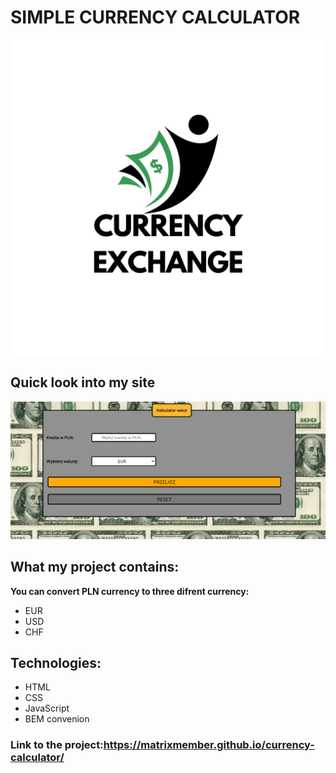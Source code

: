 # **SIMPLE CURRENCY CALCULATOR**
![currency-exchange](https://raw.githubusercontent.com/MatrixMember/currency-calculator/main/Images/share.png)
## Quick look into my site
![Project image](https://github.com/MatrixMember/currency-calculator/blob/main/Images/project-image.png?raw=true)
## What my project contains:
**You can convert PLN currency to three difrent currency:**
- EUR
- USD
- CHF
## Technologies:
- HTML
- CSS
- JavaScript
- BEM convenion
### Link to the project:https://matrixmember.github.io/currency-calculator/
